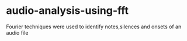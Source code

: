 # audio-analysis-using-fft
Fourier techniques were used to identify notes,silences and onsets of an audio file
